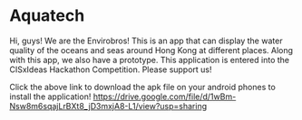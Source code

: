 # Aquatech
Hi, guys! We are the Envirobros! This is an app that can display the water quality of the oceans and seas around Hong Kong at different places. Along with this app, we also have a prototype. This application is entered into the CISxIdeas Hackathon Competition. Please support us!

Click the above link to download the apk file on your android phones to install the application!
https://drive.google.com/file/d/1wBm-Nsw8m6sqajLrBXt8_jD3mxjA8-L1/view?usp=sharing
